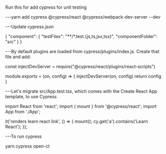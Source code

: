 Run this for add cypress for unit testing

---yarn add cypress @cypress/react @cypress/webpack-dev-server --dev

---Update cypress.json

{
  "component": {
    "testFiles": "**/*.test.{js,ts,jsx,tsx}",
    "componentFolder": "src"
  }
}

---By default plugins are loaded from cypress/plugins/index.js. Create that file and add:

const injectDevServer = require("@cypress/react/plugins/react-scripts")

module.exports = (on, config) => {
  injectDevServer(on, config)
  return config
}

---Let's migrate src/App.test.tsx, which comes with the Create React App template, to use Cypress

import React from 'react';
import { mount } from '@cypress/react';
import App from './App';

it('renders learn react link', () => {
  mount(<App />);
  cy.get('a').contains('Learn React');
});

---To run cypress

yarn cypress open-ct
